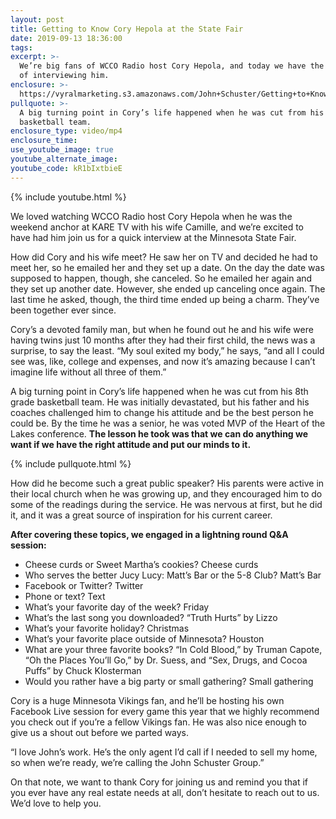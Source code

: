 ```yaml
---
layout: post
title: Getting to Know Cory Hepola at the State Fair
date: 2019-09-13 18:36:00
tags:
excerpt: >-
  We’re big fans of WCCO Radio host Cory Hepola, and today we have the pleasure
  of interviewing him.
enclosure: >-
  https://vyralmarketing.s3.amazonaws.com/John+Schuster/Getting+to+Know+Cory+Hepola+at+the+State+Fair.mp4
pullquote: >-
  A big turning point in Cory’s life happened when he was cut from his 8th grade
  basketball team.
enclosure_type: video/mp4
enclosure_time:
use_youtube_image: true
youtube_alternate_image:
youtube_code: kR1bIxtbieE
---
```


{% include youtube.html %}

We loved watching WCCO Radio host Cory Hepola when he was the weekend anchor at KARE TV with his wife Camille, and we’re excited to have had him join us for a quick interview at the Minnesota State Fair.&nbsp;

How did Cory and his wife meet? He saw her on TV and decided he had to meet her, so he emailed her and they set up a date. On the day the date was supposed to happen, though, she canceled. So he emailed her again and they set up another date. However, she ended up canceling once again. The last time he asked, though, the third time ended up being a charm. They’ve been together ever since.&nbsp;

Cory’s a devoted family man, but when he found out he and his wife were having twins just 10 months after they had their first child, the news was a surprise, to say the least. “My soul exited my body,” he says, “and all I could see was, like, college and expenses, and now it’s amazing because I can’t imagine life without all three of them.”

A big turning point in Cory’s life happened when he was cut from his 8th grade basketball team. He was initially devastated, but his father and his coaches challenged him to change his attitude and be the best person he could be. By the time he was a senior, he was voted MVP of the Heart of the Lakes conference. **The lesson he took was that we can do anything we want if we have the right attitude and put our minds to it.&nbsp;**

{% include pullquote.html %}

How did he become such a great public speaker? His parents were active in their local church when he was growing up, and they encouraged him to do some of the readings during the service. He was nervous at first, but he did it, and it was a great source of inspiration for his current career.&nbsp;

**After covering these topics, we engaged in a lightning round Q&A session:**

* Cheese curds or Sweet Martha’s cookies? Cheese curds&nbsp;
* Who serves the better Jucy Lucy: Matt’s Bar or the 5-8 Club? Matt’s Bar
* Facebook or Twitter? Twitter
* Phone or text? Text
* What’s your favorite day of the week? Friday
* What’s the last song you downloaded? “Truth Hurts” by Lizzo&nbsp;
* What’s your favorite holiday? Christmas
* What’s your favorite place outside of Minnesota? Houston
* What are your three favorite books? “In Cold Blood,” by Truman Capote, “Oh the Places You’ll Go,” by Dr. Suess, and “Sex, Drugs, and Cocoa Puffs” by Chuck Klosterman
* Would you rather have a big party or small gathering? Small gathering&nbsp;

Cory is a huge Minnesota Vikings fan, and he’ll be hosting his own Facebook Live session for every game this year that we highly recommend you check out if you’re a fellow Vikings fan. He was also nice enough to give us a shout out before we parted ways.&nbsp;

“I love John’s work. He’s the only agent I’d call if I needed to sell my home, so when we’re ready, we’re calling the John Schuster Group.”

On that note, we want to thank Cory for joining us and remind you that if you ever have any real estate needs at all, don’t hesitate to reach out to us. We’d love to help you.&nbsp;